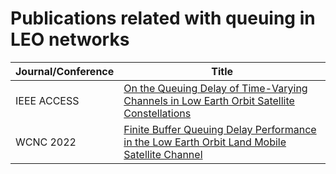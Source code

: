 # Publications related with queuing in LEO networks

| Journal/Conference | Title                                                                                                                                                     |
| ------------------ | --------------------------------------------------------------------------------------------------------------------------------------------------------- |
| IEEE ACCESS        | [On the Queuing Delay of Time-Varying Channels in Low Earth Orbit Satellite Constellations](https://github.com/tlmat-unican/queuing-leo/tree/ieee-access) |
| WCNC 2022          | [Finite Buffer Queuing Delay Performance in the Low Earth Orbit Land Mobile Satellite Channel](https://github.com/tlmat-unican/queuing-leo/tree/wcnc)     |
